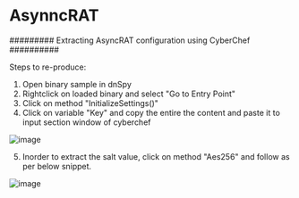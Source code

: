 # AsynncRAT
######### Extracting AsyncRAT configuration using CyberChef  ##########

Steps to re-produce:
1. Open binary sample in dnSpy
2. Rightclick on loaded binary and select "Go to Entry Point"
3. Click on method "InitializeSettings()"
4. Click on variable "Key" and copy the entire the content and paste it to input section window of cyberchef

![image](https://user-images.githubusercontent.com/71969773/166680918-317b2016-0272-47d4-9ba5-249245c53160.png)

5. Inorder to extract the salt value, click on method "Aes256" and follow as per below snippet.

![image](https://user-images.githubusercontent.com/71969773/166681923-4344e2a0-5e25-4f57-aaeb-f16273d2f72e.png)
